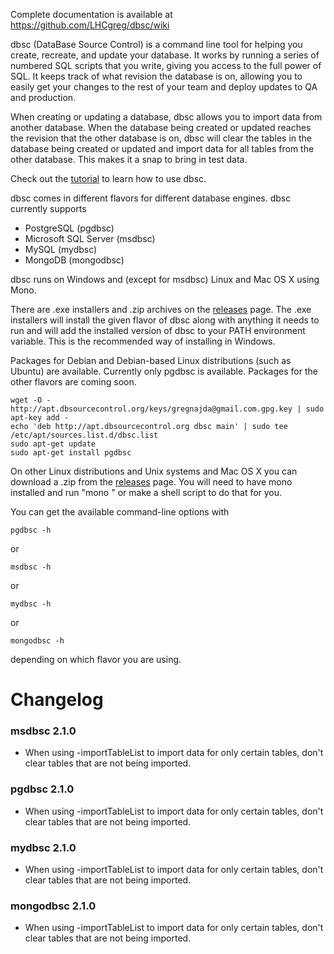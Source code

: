 Complete documentation is available at https://github.com/LHCgreg/dbsc/wiki

dbsc (DataBase Source Control) is a command line tool for helping you create, recreate, and update your database. It works by running a series of numbered SQL scripts that you write, giving you access to the full power of SQL. It keeps track of what revision the database is on, allowing you to easily get your changes to the rest of your team and deploy updates to QA and production.

When creating or updating a database, dbsc allows you to import data from another database. When the database being created or updated reaches the revision that the other database is on, dbsc will clear the tables in the database being created or updated and import data for all tables from the other database. This makes it a snap to bring in test data.

Check out the [tutorial](https://github.com/LHCGreg/dbsc/wiki/Tutorial) to learn how to use dbsc.

dbsc comes in different flavors for different database engines. dbsc currently supports

* PostgreSQL (pgdbsc)
* Microsoft SQL Server (msdbsc)
* MySQL (mydbsc)
* MongoDB (mongodbsc)

dbsc runs on Windows and (except for msdbsc) Linux and Mac OS X using Mono.

There are .exe installers and .zip archives on the [releases](https://github.com/LHCGreg/dbsc/releases) page. The .exe installers will install the given flavor of dbsc along with anything it needs to run and will add the installed version of dbsc to your PATH environment variable. This is the recommended way of installing in Windows.

Packages for Debian and Debian-based Linux distributions (such as Ubuntu) are available. Currently only pgdbsc is available. Packages for the other flavors are coming soon.

```
wget -O - http://apt.dbsourcecontrol.org/keys/gregnajda@gmail.com.gpg.key | sudo apt-key add -
echo 'deb http://apt.dbsourcecontrol.org dbsc main' | sudo tee /etc/apt/sources.list.d/dbsc.list
sudo apt-get update
sudo apt-get install pgdbsc
```

On other Linux distributions and Unix systems and Mac OS X you can download a .zip from the [releases](https://github.com/LHCGreg/dbsc/releases) page. You will need to have mono installed and run "mono <path to dbsc> <command line arguments>" or make a shell script to do that for you.

You can get the available command-line options with

`pgdbsc -h`

or

`msdbsc -h`

or

`mydbsc -h`

or

`mongodbsc -h`

depending on which flavor you are using.

# Changelog

### msdbsc 2.1.0
* When using -importTableList to import data for only certain tables, don't clear tables that are not being imported.

### pgdbsc 2.1.0
* When using -importTableList to import data for only certain tables, don't clear tables that are not being imported.

### mydbsc 2.1.0
* When using -importTableList to import data for only certain tables, don't clear tables that are not being imported.

### mongodbsc 2.1.0
* When using -importTableList to import data for only certain tables, don't clear tables that are not being imported.